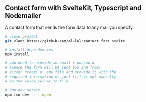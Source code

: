 ## Contact form with SvelteKit, Typescript and Nodemailer

A contact form that sends the form data to any mail you specify.

```bash
# clone project
git clone https://github.com/Alxlol/contact-form-svelte

# install dependencies
npm install

# you need to provide an email + password
# (where the form will be sent too and from)
# either create a .env file and provide it with the
# required information or just fill it out manually
# in the +page.server.ts file

# run dev server
npm run dev -- --open
```
